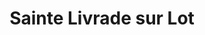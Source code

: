 ---
title: Sainte Livrade sur Lot
url: /sainte-livrade-sur-lot/
latitude: 44.411
longitude: 0.589
---
